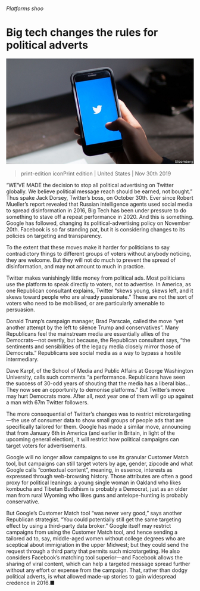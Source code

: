 ###### Platforms shoo

# Big tech changes the rules for political adverts 

![image](images/20191130_usp503.jpg) 

> print-edition iconPrint edition | United States | Nov 30th 2019 

“WE’VE MADE the decision to stop all political advertising on Twitter globally. We believe political message reach should be earned, not bought.” Thus spake Jack Dorsey, Twitter’s boss, on October 30th. Ever since Robert Mueller’s report revealed that Russian intelligence agents used social media to spread disinformation in 2016, Big Tech has been under pressure to do something to stave off a repeat performance in 2020. And this is something. Google has followed, changing its political-advertising policy on November 20th. Facebook is so far standing pat, but it is considering changes to its policies on targeting and transparency. 

To the extent that these moves make it harder for politicians to say contradictory things to different groups of voters without anybody noticing, they are welcome. But they will not do much to prevent the spread of disinformation, and may not amount to much in practice. 

Twitter makes vanishingly little money from political ads. Most politicians use the platform to speak directly to voters, not to advertise. In America, as one Republican consultant explains, Twitter “skews young, skews left, and it skews toward people who are already passionate.” These are not the sort of voters who need to be mobilised, or are particularly amenable to persuasion. 

Donald Trump’s campaign manager, Brad Parscale, called the move “yet another attempt by the left to silence Trump and conservatives”. Many Republicans feel the mainstream media are essentially allies of the Democrats—not overtly, but because, the Republican consultant says, “the sentiments and sensibilities of the legacy media closely mirror those of Democrats.” Republicans see social media as a way to bypass a hostile intermediary. 

Dave Karpf, of the School of Media and Public Affairs at George Washington University, calls such comments “a performance. Republicans have seen the success of 30-odd years of shouting that the media has a liberal bias…They now see an opportunity to demonise platforms.” But Twitter’s move may hurt Democrats more. After all, next year one of them will go up against a man with 67m Twitter followers. 

The more consequential of Twitter’s changes was to restrict microtargeting—the use of consumer data to show small groups of people ads that are specifically tailored for them. Google has made a similar move, announcing that from January 6th in America (and earlier in Britain, in light of the upcoming general election), it will restrict how political campaigns can target voters for advertisements. 

Google will no longer allow campaigns to use its granular Customer Match tool, but campaigns can still target voters by age, gender, zipcode and what Google calls “contextual content”, meaning, in essence, interests as expressed through web-browsing history. Those attributes are often a good proxy for political leanings: a young single woman in Oakland who likes kombucha and Tibetan Buddhism is probably a Democrat, just as an older man from rural Wyoming who likes guns and antelope-hunting is probably conservative. 

But Google’s Customer Match tool “was never very good,” says another Republican strategist. “You could potentially still get the same targeting effect by using a third-party data broker.” Google itself may restrict campaigns from using the Customer Match tool, and hence sending a tailored ad to, say, middle-aged women without college degrees who are sceptical about immigration in the upper Midwest; but they could send the request through a third party that permits such microtargeting. He also considers Facebook’s matching tool superior—and Facebook allows the sharing of viral content, which can help a targeted message spread further without any effort or expense from the campaign. That, rather than dodgy political adverts, is what allowed made-up stories to gain widespread credence in 2016.■ 

